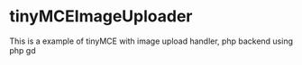 # tinyMCEImageUploader
This is a example of tinyMCE with image upload handler, php backend using php gd
